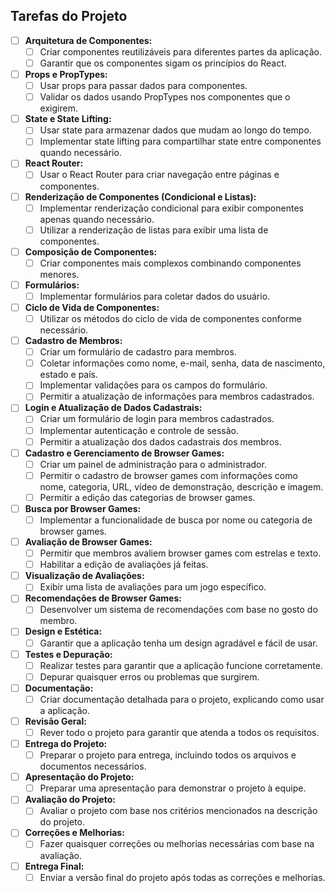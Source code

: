 ## Tarefas do Projeto

- [ ] **Arquitetura de Componentes:**
  - [ ] Criar componentes reutilizáveis para diferentes partes da aplicação.
  - [ ] Garantir que os componentes sigam os princípios do React.
  
- [ ] **Props e PropTypes:**
  - [ ] Usar props para passar dados para componentes.
  - [ ] Validar os dados usando PropTypes nos componentes que o exigirem.
  
- [ ] **State e State Lifting:**
  - [ ] Usar state para armazenar dados que mudam ao longo do tempo.
  - [ ] Implementar state lifting para compartilhar state entre componentes quando necessário.
  
- [ ] **React Router:**
  - [ ] Usar o React Router para criar navegação entre páginas e componentes.
  
- [ ] **Renderização de Componentes (Condicional e Listas):**
  - [ ] Implementar renderização condicional para exibir componentes apenas quando necessário.
  - [ ] Utilizar a renderização de listas para exibir uma lista de componentes.
  
- [ ] **Composição de Componentes:**
  - [ ] Criar componentes mais complexos combinando componentes menores.
  
- [ ] **Formulários:**
  - [ ] Implementar formulários para coletar dados do usuário.
  
- [ ] **Ciclo de Vida de Componentes:**
  - [ ] Utilizar os métodos do ciclo de vida de componentes conforme necessário.

- [ ] **Cadastro de Membros:**
  - [ ] Criar um formulário de cadastro para membros.
  - [ ] Coletar informações como nome, e-mail, senha, data de nascimento, estado e país.
  - [ ] Implementar validações para os campos do formulário.
  - [ ] Permitir a atualização de informações para membros cadastrados.

- [ ] **Login e Atualização de Dados Cadastrais:**
  - [ ] Criar um formulário de login para membros cadastrados.
  - [ ] Implementar autenticação e controle de sessão.
  - [ ] Permitir a atualização dos dados cadastrais dos membros.

- [ ] **Cadastro e Gerenciamento de Browser Games:**
  - [ ] Criar um painel de administração para o administrador.
  - [ ] Permitir o cadastro de browser games com informações como nome, categoria, URL, vídeo de demonstração, descrição e imagem.
  - [ ] Permitir a edição das categorias de browser games.
  
- [ ] **Busca por Browser Games:**
  - [ ] Implementar a funcionalidade de busca por nome ou categoria de browser games.

- [ ] **Avaliação de Browser Games:**
  - [ ] Permitir que membros avaliem browser games com estrelas e texto.
  - [ ] Habilitar a edição de avaliações já feitas.

- [ ] **Visualização de Avaliações:**
  - [ ] Exibir uma lista de avaliações para um jogo específico.

- [ ] **Recomendações de Browser Games:**
  - [ ] Desenvolver um sistema de recomendações com base no gosto do membro.

- [ ] **Design e Estética:**
  - [ ] Garantir que a aplicação tenha um design agradável e fácil de usar.

- [ ] **Testes e Depuração:**
  - [ ] Realizar testes para garantir que a aplicação funcione corretamente.
  - [ ] Depurar quaisquer erros ou problemas que surgirem.

- [ ] **Documentação:**
  - [ ] Criar documentação detalhada para o projeto, explicando como usar a aplicação.

- [ ] **Revisão Geral:**
  - [ ] Rever todo o projeto para garantir que atenda a todos os requisitos.

- [ ] **Entrega do Projeto:**
  - [ ] Preparar o projeto para entrega, incluindo todos os arquivos e documentos necessários.
  
- [ ] **Apresentação do Projeto:**
  - [ ] Preparar uma apresentação para demonstrar o projeto à equipe.

- [ ] **Avaliação do Projeto:**
  - [ ] Avaliar o projeto com base nos critérios mencionados na descrição do projeto.

- [ ] **Correções e Melhorias:**
  - [ ] Fazer quaisquer correções ou melhorias necessárias com base na avaliação.

- [ ] **Entrega Final:**
  - [ ] Enviar a versão final do projeto após todas as correções e melhorias.